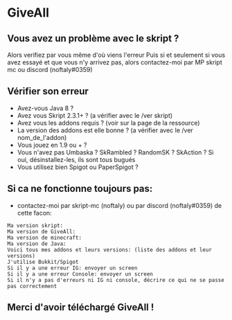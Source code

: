 # **GiveAll**

## Vous avez un problème avec le skript ?
Alors verifiez par vous même d'où viens l'erreur
Puis si et seulement si vous avez essayé et que vous n'y arrivez pas, alors contactez-moi par MP skript mc ou discord (noftaly#0359)

## Vérifier son erreur
- Avez-vous Java 8 ?
- Avez vous Skript 2.3.1+ ? (a vérifier avec le /ver skript)
- Avez vous les addons requis ? (voir sur la page de la ressource)
- La version des addons est elle bonne ? (a vérifier avec le /ver nom_de_l'addon)
- Vous jouez en 1.9 ou + ?
- Vous n'avez pas Umbaska ? SkRambled ? RandomSK ? SkAction ? Si oui, désinstallez-les, ils sont tous bugués
- Vous utilisez bien Spigot ou PaperSpigot ?

## Si ca ne fonctionne toujours pas:
- contactez-moi par skript-mc (noftaly) ou par discord (noftaly#0359) de cette facon:

```
Ma version skript:
Ma version de GiveAll:
Ma version de minecraft:
Ma version de Java:
Voici tous mes addons et leurs versions: (liste des addons et leur versions)
J'utilise Bukkit/Spigot
Si il y a une erreur IG: envoyer un screen
Si il y a une erreur Console: envoyer un screen
Si il n'y a pas d'erreurs ni IG ni console, décrire ce qui ne se passe pas correctement
```


## Merci d'avoir téléchargé GiveAll !

